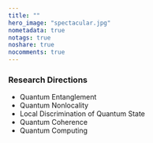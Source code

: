 ```yaml
---
title: ""
hero_image: "spectacular.jpg"
nometadata: true
notags: true
noshare: true
nocomments: true
---
```

### Research Directions
- Quantum Entanglement
- Quantum Nonlocality
- Local Discrimination of Quantum State
- Quantum Coherence
- Quantum Computing

